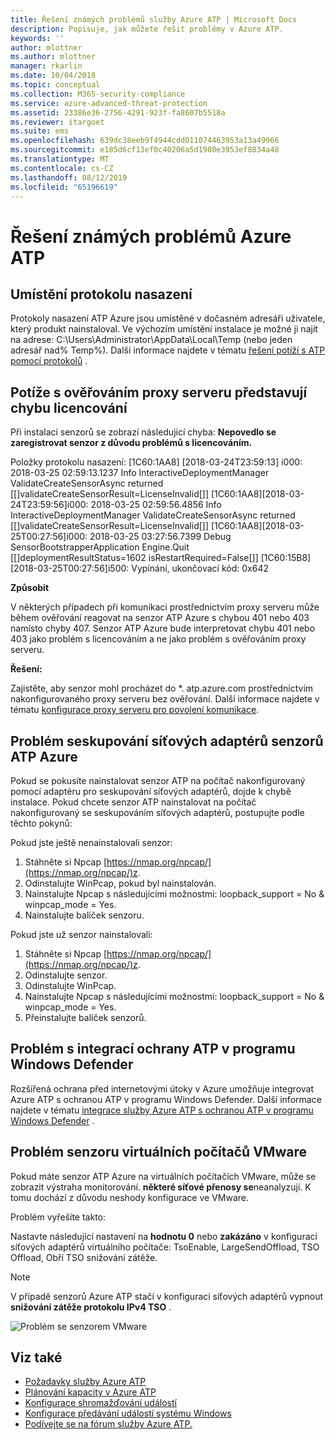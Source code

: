 ```yaml
---
title: Řešení známých problémů služby Azure ATP | Microsoft Docs
description: Popisuje, jak můžete řešit problémy v Azure ATP.
keywords: ''
author: mlottner
ms.author: mlottner
manager: rkarlin
ms.date: 10/04/2018
ms.topic: conceptual
ms.collection: M365-security-compliance
ms.service: azure-advanced-threat-protection
ms.assetid: 23386e36-2756-4291-923f-fa8607b5518a
ms.reviewer: itargoet
ms.suite: ems
ms.openlocfilehash: 639dc38eeb9f4944cdd011074463953a13a49966
ms.sourcegitcommit: e185d6cf13ef0c40206a5d1980e3953ef8834a48
ms.translationtype: MT
ms.contentlocale: cs-CZ
ms.lasthandoff: 08/12/2019
ms.locfileid: "65196619"
---
```

# <a name="troubleshooting-azure-atp-known-issues"></a>Řešení známých problémů Azure ATP 


## <a name="deployment-log-location"></a>Umístění protokolu nasazení
 
Protokoly nasazení ATP Azure jsou umístěné v dočasném adresáři uživatele, který produkt nainstaloval. Ve výchozím umístění instalace je možné ji najít na adrese: C:\Users\Administrator\AppData\Local\Temp (nebo jeden adresář nad% Temp%). Další informace najdete v tématu [řešení potíží s ATP pomocí protokolů](troubleshooting-atp-using-logs.md) .

## <a name="proxy-authentication-problem-presents-as-a-licensing-error"></a>Potíže s ověřováním proxy serveru představují chybu licencování

Při instalaci senzorů se zobrazí následující chyba:  **Nepovedlo se zaregistrovat senzor z důvodu problémů s licencováním.**

Položky protokolu nasazení: [1C60:1AA8] [2018-03-24T23:59:13] i000: 2018-03-25 02:59:13.1237 Info  InteractiveDeploymentManager ValidateCreateSensorAsync returned [\[]validateCreateSensorResult=LicenseInvalid[\]] [1C60:1AA8][2018-03-24T23:59:56]i000: 2018-03-25 02:59:56.4856 Info  InteractiveDeploymentManager ValidateCreateSensorAsync returned [\[]validateCreateSensorResult=LicenseInvalid[\]] [1C60:1AA8][2018-03-25T00:27:56]i000: 2018-03-25 03:27:56.7399 Debug SensorBootstrapperApplication Engine.Quit [\[]deploymentResultStatus=1602 isRestartRequired=False[\]] [1C60:15B8][2018-03-25T00:27:56]i500: Vypínání, ukončovací kód: 0x642


**Způsobit**

V některých případech při komunikaci prostřednictvím proxy serveru může během ověřování reagovat na senzor ATP Azure s chybou 401 nebo 403 namísto chyby 407. Senzor ATP Azure bude interpretovat chybu 401 nebo 403 jako problém s licencováním a ne jako problém s ověřováním proxy serveru. 

**Řešení:**

Zajistěte, aby senzor mohl procházet do *. atp.azure.com prostřednictvím nakonfigurovaného proxy serveru bez ověřování. Další informace najdete v tématu [konfigurace proxy serveru pro povolení komunikace](configure-proxy.md).




## Problém seskupování síťových adaptérů senzorů ATP Azure<a name="nic-teaming"></a>

Pokud se pokusíte nainstalovat senzor ATP na počítač nakonfigurovaný pomocí adaptéru pro seskupování síťových adaptérů, dojde k chybě instalace. Pokud chcete senzor ATP nainstalovat na počítač nakonfigurovaný se seskupováním síťových adaptérů, postupujte podle těchto pokynů:

Pokud jste ještě nenainstalovali senzor:

1.  Stáhněte si Npcap [https://nmap.org/npcap/](https://nmap.org/npcap/)z.
2.  Odinstalujte WinPcap, pokud byl nainstalován.
3.  Nainstalujte Npcap s následujícími možnostmi: loopback_support = No & winpcap_mode = Yes.
4.  Nainstalujte balíček senzoru.

Pokud jste už senzor nainstalovali:

1.  Stáhněte si Npcap [https://nmap.org/npcap/](https://nmap.org/npcap/)z.
2.  Odinstalujte senzor.
3.  Odinstalujte WinPcap.
4.  Nainstalujte Npcap s následujícími možnostmi: loopback_support = No & winpcap_mode = Yes.
5.  Přeinstalujte balíček senzorů.

## <a name="windows-defender-atp-integration-issue"></a>Problém s integrací ochrany ATP v programu Windows Defender

Rozšířená ochrana před internetovými útoky v Azure umožňuje integrovat Azure ATP s ochranou ATP v programu Windows Defender. Další informace najdete v tématu [integrace služby Azure ATP s ochranou ATP v programu Windows Defender](integrate-wd-atp.md) . 

## <a name="vmware-virtual-machine-sensor-issue"></a>Problém senzoru virtuálních počítačů VMware

Pokud máte senzor ATP Azure na virtuálních počítačích VMware, může se zobrazit výstraha monitorování. **některé síťové přenosy se**neanalyzují. K tomu dochází z důvodu neshody konfigurace ve VMware.

Problém vyřešíte takto:

Nastavte následující nastavení na **hodnotu 0** nebo **zakázáno** v konfiguraci síťových adaptérů virtuálního počítače: TsoEnable, LargeSendOffload, TSO Offload, Obří TSO snižování zátěže.
> [!NOTE]
> V případě senzorů Azure ATP stačí v konfiguraci síťových adaptérů vypnout **snižování zátěže protokolu IPv4 TSO** .

 ![Problém se senzorem VMware](./media/vm-sensor-issue.png)

## <a name="see-also"></a>Viz také
- [Požadavky služby Azure ATP](atp-prerequisites.md)
- [Plánování kapacity v Azure ATP](atp-capacity-planning.md)
- [Konfigurace shromažďování událostí](configure-event-collection.md)
- [Konfigurace předávání událostí systému Windows](configure-event-forwarding.md)
- [Podívejte se na fórum služby Azure ATP.](https://aka.ms/azureatpcommunity)
